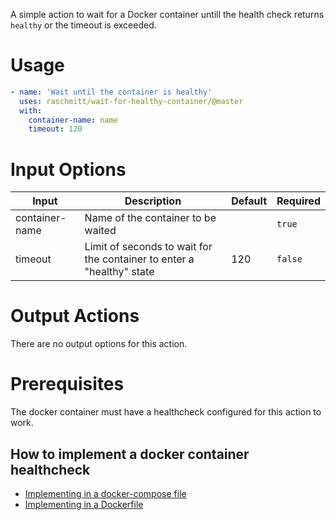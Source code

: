 A simple action to wait for a Docker container untill the health check returns `healthy` or the timeout is exceeded.

# Usage

```yaml
- name: 'Wait until the container is healthy'
  uses: raschmitt/wait-for-healthy-container/@master
  with:
    container-name: name
    timeout: 120
```

# Input Options

| Input          | Description                                                           | Default | Required |
| -------------- | --------------------------------------------------------------------- | ------- | -------- |
| container-name | Name of the container to be waited                                    |         | `true`   |
| timeout        | Limit of seconds to wait for the container to enter a "healthy" state | 120     | `false`  |

# Output Actions

There are no output options for this action.

# Prerequisites

The docker container must have a healthcheck configured for this action to work.

## How to implement a docker container healthcheck

- [Implementing in a docker-compose file](https://docs.docker.com/compose/compose-file/compose-file-v3/#healthcheck)
- [Implementing in a Dockerfile](https://docs.docker.com/engine/reference/builder/#healthcheck)
